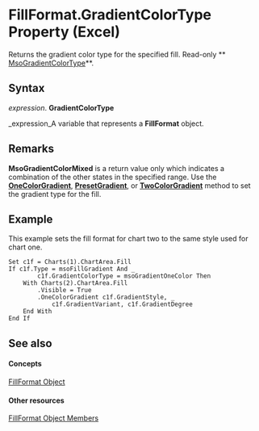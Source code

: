 
# FillFormat.GradientColorType Property (Excel)

Returns the gradient color type for the specified fill. Read-only  ** [MsoGradientColorType](http://msdn.microsoft.com/library/0940fc83-d089-8b1d-dcf1-73773d0e21c5%28Office.15%29.aspx)**.


## Syntax

 _expression_. **GradientColorType**

 _expression_A variable that represents a  **FillFormat** object.


## Remarks

 **MsoGradientColorMixed** is a return value only which indicates a combination of the other states in the specified range. Use the **[OneColorGradient](dc44ddab-7aee-acd9-1008-1a9bbae13829.md)**,  **[PresetGradient](0bcebb14-7f39-d20c-6701-76355c212f99.md)**, or  **[TwoColorGradient](52b66d42-3489-365a-7c9e-368c27f45488.md)** method to set the gradient type for the fill.


## Example

This example sets the fill format for chart two to the same style used for chart one.


```
Set c1f = Charts(1).ChartArea.Fill 
If c1f.Type = msoFillGradient And _ 
        c1f.GradientColorType = msoGradientOneColor Then 
    With Charts(2).ChartArea.Fill 
        .Visible = True 
        .OneColorGradient c1f.GradientStyle, _ 
            c1f.GradientVariant, c1f.GradientDegree 
    End With 
End If
```


## See also


#### Concepts


 [FillFormat Object](b602e09e-97ab-bfbe-1796-bc44ebb7dc28.md)
#### Other resources


 [FillFormat Object Members](da1a1680-4b9d-c6fb-6562-bf1ec9f57921.md)
